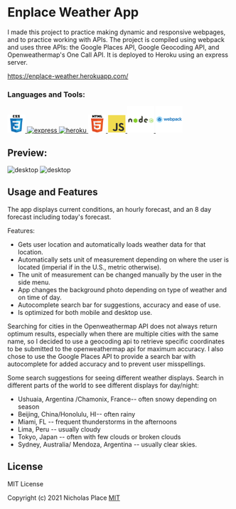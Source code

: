 # Enplace Weather App

I made this project to practice making dynamic and responsive webpages, and to practice working with APIs. The project is compiled using webpack and uses three APIs: the Google Places API, Google Geocoding API, and Openweathermap's One Call API. It is deployed to Heroku using an express server. 

https://enplace-weather.herokuapp.com/


<h3 align="left">Languages and Tools:</h3>
<p align="left"> <a href="https://www.w3schools.com/css/" target="_blank"> <img src="https://raw.githubusercontent.com/devicons/devicon/master/icons/css3/css3-original-wordmark.svg" alt="css3" width="40" height="40"/> </a> <a href="https://expressjs.com" target="_blank" background-color= "white"> <img src="https://encrypted-tbn0.gstatic.com/images?q=tbn:ANd9GcSFkokhLLsOrtw9NlwdK9Z1Il7nq_5FQCAzZUIiSM8-9lAII8FxJG_2u5reGqIBdxy4miE&usqp=CAU" alt="express" width="50" height="40"/> </a> <a href="https://heroku.com" target="_blank"> <img src="https://www.vectorlogo.zone/logos/heroku/heroku-icon.svg" alt="heroku" width="40" height="40"/> </a> <a href="https://www.w3.org/html/" target="_blank"> <img src="https://raw.githubusercontent.com/devicons/devicon/master/icons/html5/html5-original-wordmark.svg" alt="html5" width="40" height="40"/> </a> <a href="https://developer.mozilla.org/en-US/docs/Web/JavaScript" target="_blank"> <img src="https://raw.githubusercontent.com/devicons/devicon/master/icons/javascript/javascript-original.svg" alt="javascript" width="40" height="40"/> </a> <a href="https://nodejs.org" target="_blank"> <img src="https://raw.githubusercontent.com/devicons/devicon/master/icons/nodejs/nodejs-original-wordmark.svg" alt="nodejs" width="60" height="60"/> </a> <a href="https://webpack.js.org" target="_blank"> <img src="https://raw.githubusercontent.com/devicons/devicon/d00d0969292a6569d45b06d3f350f463a0107b0d/icons/webpack/webpack-original-wordmark.svg" alt="webpack" width="60" height="60"/> </a> </p>

## Preview:
<img src="./cell.gif" alt="desktop" width="200"/>
<img src="./desktop.gif" alt="desktop" width="800"/>

## Usage and Features
The app displays current conditions, an hourly forecast, and an 8 day forecast including today's forecast.


Features: 

- Gets user location and automatically loads weather data for that location.
- Automatically sets unit of measurement depending on where the user is located (imperial if in the U.S., metric  otherwise).
- The unit of measurement can be changed manually by the user in the side menu.
- App changes the background photo depending on type of weather and on time of day. 
- Autocomplete search bar for suggestions, accuracy and ease of use.
- Is optimized for both mobile and desktop use. 

Searching for cities  in the Openweathermap API does not always return optimum results, especially when there are multiple cities with the same name, so I decided to use a geocoding api to retrieve specific coordinates to be submitted to the openweathermap api for maximum accuracy. I also chose to use the Google Places API to provide a search bar with autocomplete for added accuracy and to prevent user misspellings. 

Some search suggestions for seeing different weather displays. Search in different parts of the world to see different displays for day/night:
- Ushuaia, Argentina /Chamonix, France-- often snowy depending on season
- Beijing, China/Honolulu, HI-- often rainy
- Miami, FL -- frequent thunderstorms in the afternoons
- Lima, Peru -- usually cloudy
- Tokyo, Japan -- often with few clouds or broken clouds
- Sydney, Australia/ Mendoza, Argentina -- usually clear skies. 



## License
MIT License

Copyright (c) 2021 Nicholas Place 
[MIT](https://choosealicense.com/licenses/mit/)
